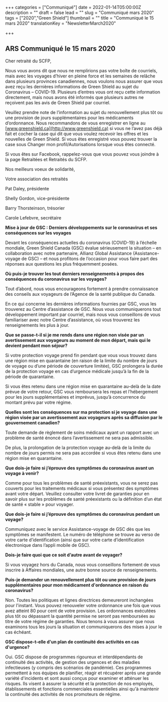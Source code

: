 +++
categories = ["Communiqué"]
date = 2022-01-14T05:00:00Z
description = ""
draft = false
lead = ""
slug = "Communiqué mars 2020"
tags = ["2020","Green Shield"]
thumbnail = ""
title = "Communiqué le 15 mars 2020"
translationKey = "NewsletterMarch2020"

+++

## ARS Communiqué le 15 mars 2020

Cher retraité du SCFP,

Nous vous avons dit que nous ne remplirions pas votre boîte de courriels, mais avec les voyages d’hiver en pleine force et les semaines de relâche dans plusieurs provinces canadiennes, nous voulons nous assurer que vous avez reçu les dernières informations de Green Shield au sujet du Coronavirus – COVID-19. Plusieurs d’entres vous ont reçu cette information directement, mais nous avons été informés que plusieurs autres ne reçoivent pas les avis de Green Shield par courriel.

Veuillez prendre note de l’information au sujet du renouvellement plus tôt ou une provision de jours supplémentaires pour les médicaments d’ordonnance. Nous recommandons de vous enregistrer en ligne au [www.greenshield.ca](http://www.greenshield.ca) si vous ne l’avez pas déjà fait et cocher la case qui dit que vous voulez recevoir les offres et les nouvelles de Green Shield. Si vous êtes enregistré vous pouvez trouver la case sous Changer mon profil/Autorisations lorsque vous êtes connecté.

Si vous êtes sur Facebook, rappelez-vous que vous pouvez vous joindre à la page Retraitées et Retraités du SCFP.

Nos meilleurs voeux de solidarité,

Votre association des retraités

Pat Daley, présidente

Shelly Gordon, vice-présidente

Barry Thorsteinson, trésorier

Carole Lefebvre, secrétaire

**Mise à jour de GSC : Derniers développements sur le coronavirus et ses conséquences sur les voyages**

Devant les conséquences actuelles du coronavirus (COVID-19) à l’échelle mondiale, Green Shield Canada (GSC) évalue sérieusement la situation – en collaboration avec notre partenaire, Allianz Global Assistance (Assistance-voyage de GSC) – et nous profitons de l’occasion pour vous faire part des réponses aux questions les plus fréquemment posées.

**Où puis-je trouver les tout derniers renseignements à propos des conséquences du coronavirus sur les voyages?**

Tout d’abord, nous vous encourageons fortement à prendre connaissance des conseils aux voyageurs de l’Agence de la santé publique du Canada.

En ce qui concerne les dernières informations fournies par GSC, vous les trouverez au Centre d’assistance de GSC. Nous vous communiquerons tout développement important par courriel, mais nous vous conseillons de vous familiariser avec notre Centre d’assistance, où vous trouverez les renseignements les plus à jour.

**Que se passe-t-il si je me rends dans une région non visée par un avertissement aux voyageurs au moment de mon départ, mais qui le devient pendant mon séjour?**

Si votre protection voyage prend fin pendant que vous vous trouvez dans une région mise en quarantaine (en raison de la limite du nombre de jours de voyage ou d’une période de couverture limitée), GSC prolongera la durée de la protection voyage en cas d’urgence médicale jusqu’à la fin de la période de quarantaine.

Si vous êtes retenu dans une région mise en quarantaine au-delà de la date prévue de votre retour, GSC vous remboursera les repas et l’hébergement pour les jours supplémentaires et imprévus, jusqu’à concurrence du montant prévu par votre régime.

**Quelles sont les conséquences sur ma protection si je voyage dans une région visée par un avertissement aux voyageurs après sa diffusion par le gouvernement canadien?**

Toute demande de règlement de soins médicaux ayant un rapport avec un problème de santé énoncé dans l’avertissement ne sera pas admissible.

De plus, la prolongation de la protection voyage au-delà de la limite du nombre de jours permis ne sera pas accordée si vous êtes retenu dans une région mise en quarantaine.

**Que dois-je faire si j’éprouve des symptômes du coronavirus avant un voyage à venir?**

Comme pour tous les problèmes de santé préexistants, vous ne serez pas couverts pour les traitements médicaux si vous présentez des symptômes avant votre départ. Veuillez consulter votre livret de garanties pour en savoir plus sur les problèmes de santé préexistants ou la définition d’un état de santé « stable » pour voyager.

**Que dois-je faire si j’éprouve des symptômes du coronavirus pendant un voyage?**

Communiquez avec le service Assistance-voyage de GSC dès que les symptômes se manifestent. Le numéro de téléphone se trouve au verso de votre carte d’identification (ainsi que sur votre carte d’identification électronique dans l’appli mobile de GSC).

**Dois-je faire quoi que ce soit d’autre avant de voyager?**

Si vous voyagez hors du Canada, nous vous conseillons fortement de vous inscrire à Affaires mondiales, une autre bonne source de renseignements.

**Puis-je demander un renouvellement plus tôt ou une provision de jours supplémentaires pour mon médicament d'ordonnance en raison du coronavirus?**

Non. Toutes les politiques et lignes directrices demeureront inchangées pour l'instant. Vous pouvez renouveler votre ordonnance une fois que vous avez atteint 80 pour cent de votre provision. Les ordonnances exécutées plus tôt ou dépassant la quantité permise ne seront pas remboursées au titre de votre régime de garanties. Nous tenons à vous assurer que nous examinons tous les jours la situation et communiquerons des mises à jour le cas échéant.

**GSC dispose-t-elle d'un plan de continuité des activités en cas d'urgence?**

Oui. GSC dispose de programmes rigoureux et interdépendants de continuité des activités, de gestion des urgences et des maladies infectieuses (y compris des scénarios de pandémie). Ces programmes permettent à nos équipes de planifier, réagir et récupérer après une grande variété d'incidents et sont aussi conçus pour examiner et atténuer les risques. Ils visent à assurer la sécurité et la protection de nos employés, établissements et fonctions commerciales essentielles ainsi qu'à maintenir la continuité des activités de nos promoteurs de régime.
